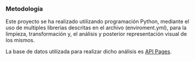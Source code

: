 







### Metodología
Este proyecto se ha realizado utilizando programación Python, mediante el uso de multiples librerias descritas en el archivo (enviroment.yml), para la limpieza, transformación y, el análisis y posterior representación visual de los mismos.

La base de datos utilizada para realizar dicho análisis es [API Pages]("https://api.citybik.es/v2").